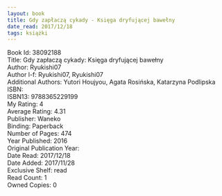 ```yaml
---
layout: book
title: Gdy zapłaczą cykady - Księga dryfującej bawełny
date_read: 2017/12/18
tags: książki
---
```


Book Id: 38092188<br />
Title: Gdy zapłaczą cykady: Księga dryfującej bawełny<br />
Author: Ryukishi07<br />
Author l-f: Ryukishi07, Ryukishi07<br />
Additional Authors: Yutori Houjyou, Agata Rosińska, Katarzyna Podlipska<br />
ISBN: <br />
ISBN13: 9788365229199<br />
My Rating: 4<br />
Average Rating: 4.31<br />
Publisher: Waneko<br />
Binding: Paperback<br />
Number of Pages: 474<br />
Year Published: 2016<br />
Original Publication Year: <br />
Date Read: 2017/12/18<br />
Date Added: 2017/11/28<br />
Exclusive Shelf: read<br />
Read Count: 1<br />
Owned Copies: 0<br />


